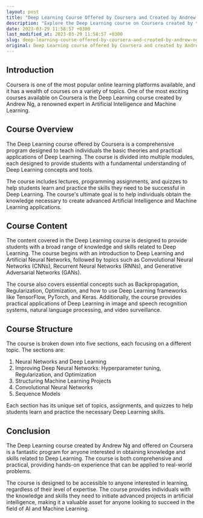 ```yaml
---
layout: post
title: "Deep Learning Course Offered by Coursera and Created by Andrew Ng"
description: "Explore the Deep Learning course on Coursera created by the renowned expert Andrew Ng himself. Discover how to dive deep into the world of Artificial Intelligence and Machine Learning with hands-on practice and real-world applications."
date: 2023-03-29 11:58:57 +0300
last_modified_at: 2023-03-29 11:58:57 +0300
slug: deep-learning-course-offered-by-coursera-and-created-by-andrew-ng
original: Deep Learning course offered by Coursera and created by Andrew Ng
---
```

## Introduction

Coursera is one of the most popular online learning platforms available, and it has a wealth of courses on a variety of topics. One of the most exciting courses available on Coursera is the Deep Learning course created by Andrew Ng, a renowned expert in Artificial Intelligence and Machine Learning.

## Course Overview

The Deep Learning course offered by Coursera is a comprehensive program designed to teach individuals the basic theories and practical applications of Deep Learning. The course is divided into multiple modules, each designed to provide students with a fundamental understanding of Deep Learning concepts and tools.

The course includes lectures, programming assignments, and quizzes to help students learn and practice the skills they need to be successful in Deep Learning. The course's ultimate goal is to help individuals obtain the knowledge necessary to create advanced Artificial Intelligence and Machine Learning applications.

## Course Content

The content covered in the Deep Learning course is designed to provide students with a broad range of knowledge and skills related to Deep Learning. The course begins with an introduction to Deep Learning and Artificial Neural Networks, followed by topics such as Convolutional Neural Networks (CNNs), Recurrent Neural Networks (RNNs), and Generative Adversarial Networks (GANs).

The course also covers essential concepts such as Backpropagation, Regularization, Optimization, and how to use Deep Learning frameworks like TensorFlow, PyTorch, and Keras. Additionally, the course provides practical applications of Deep Learning in image and speech recognition systems, natural language processing, and video surveillance.

## Course Structure

The course is broken down into five sections, each focusing on a different topic. The sections are:

1. Neural Networks and Deep Learning
2. Improving Deep Neural Networks: Hyperparameter tuning, Regularization, and Optimization
3. Structuring Machine Learning Projects
4. Convolutional Neural Networks
5. Sequence Models

Each section has its unique set of topics, assignments, and quizzes to help students learn and practice the necessary Deep Learning skills.

## Conclusion

The Deep Learning course created by Andrew Ng and offered on Coursera is a fantastic program for anyone interested in obtaining knowledge and skills related to Deep Learning. The course is both comprehensive and practical, providing hands-on experience that can be applied to real-world problems.

The course is designed to be accessible to anyone interested in learning, regardless of their level of expertise. The course provides individuals with the knowledge and skills they need to initiate advanced projects in artificial intelligence, making it a valuable asset for anyone looking to succeed in the field of AI and Machine Learning.
